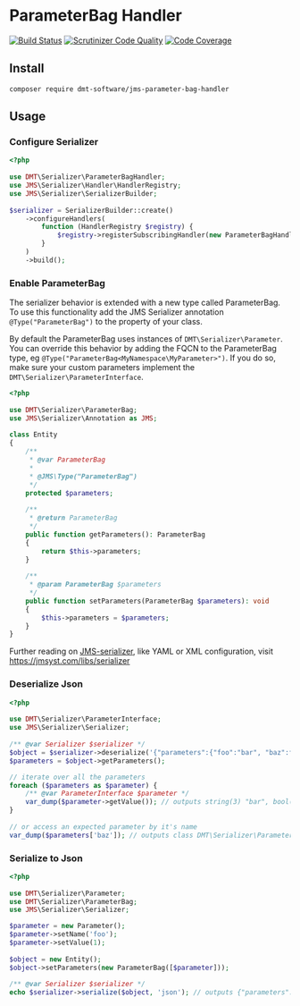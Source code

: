 # ParameterBag Handler

[![Build Status](https://travis-ci.org/dmt-software/jms-parameter-bag-handler.svg?branch=master)](https://travis-ci.org/dmt-software/jms-parameter-bag-handler)
[![Scrutinizer Code Quality](https://scrutinizer-ci.com/g/dmt-software/jms-parameter-bag-handler/badges/quality-score.png?b=master)](https://scrutinizer-ci.com/g/dmt-software/jms-parameter-bag-handler/?branch=master)
[![Code Coverage](https://scrutinizer-ci.com/g/dmt-software/jms-parameter-bag-handler/badges/coverage.png?b=master)](https://scrutinizer-ci.com/g/dmt-software/jms-parameter-bag-handler/?branch=master)

## Install
`composer require dmt-software/jms-parameter-bag-handler`

## Usage
### Configure Serializer

```php
<?php
 
use DMT\Serializer\ParameterBagHandler;
use JMS\Serializer\Handler\HandlerRegistry;
use JMS\Serializer\SerializerBuilder;
 
$serializer = SerializerBuilder::create()
    ->configureHandlers(
        function (HandlerRegistry $registry) {
            $registry->registerSubscribingHandler(new ParameterBagHandler());
        }
    )
    ->build();
```

### Enable ParameterBag

The serializer behavior is extended with a new type called ParameterBag.
To use this functionality add the JMS Serializer annotation ```@Type("ParameterBag")``` to the property of your class.
 
By default the ParameterBag uses instances of ```DMT\Serializer\Parameter```. You can override this behavior by adding 
the FQCN to the ParameterBag type, eg ```@Type("ParameterBag<MyNamespace\MyParameter>")```. If you do so, make sure your
custom parameters implement the ```DMT\Serializer\ParameterInterface```.

```php
<?php
 
use DMT\Serializer\ParameterBag;
use JMS\Serializer\Annotation as JMS;
 
class Entity
{
    /**
     * @var ParameterBag
     *
     * @JMS\Type("ParameterBag")
     */
    protected $parameters;
 
    /**
     * @return ParameterBag
     */
    public function getParameters(): ParameterBag
    {
        return $this->parameters;
    }
 
    /**
     * @param ParameterBag $parameters
     */
    public function setParameters(ParameterBag $parameters): void
    {
        $this->parameters = $parameters;
    }
}
```

Further reading on [JMS-serializer](https://jmsyst.com/libs/serializer), like YAML or XML configuration, visit 
https://jmsyst.com/libs/serializer

### Deserialize Json

```php
<?php
 
use DMT\Serializer\ParameterInterface;
use JMS\Serializer\Serializer;
 
/** @var Serializer $serializer */ 
$object = $serializer->deserialize('{"parameters":{"foo":"bar", "baz":false}}', Entity::class, 'json');
$parameters = $object->getParameters();

// iterate over all the parameters 
foreach ($parameters as $parameter) {
    /** @var ParameterInterface $parameter */
    var_dump($parameter->getValue()); // outputs string(3) "bar", bool(false) 
}
 
// or access an expected parameter by it's name
var_dump($parameters['baz']); // outputs class DMT\Serializer\Parameter#61 (2) { ... }
```

### Serialize to Json

```php
<?php 
 
use DMT\Serializer\Parameter;
use DMT\Serializer\ParameterBag;
use JMS\Serializer\Serializer;

$parameter = new Parameter();
$parameter->setName('foo');
$parameter->setValue(1);
 
$object = new Entity();
$object->setParameters(new ParameterBag([$parameter]));
 
/** @var Serializer $serializer */ 
echo $serializer->serialize($object, 'json'); // outputs {"parameters":{"foo":1}}
```